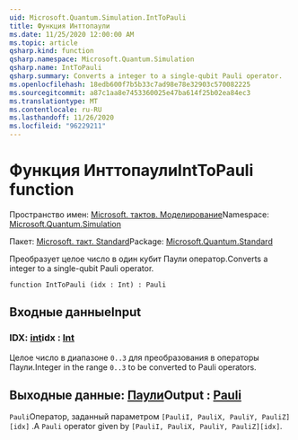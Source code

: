 ```yaml
---
uid: Microsoft.Quantum.Simulation.IntToPauli
title: Функция Инттопаули
ms.date: 11/25/2020 12:00:00 AM
ms.topic: article
qsharp.kind: function
qsharp.namespace: Microsoft.Quantum.Simulation
qsharp.name: IntToPauli
qsharp.summary: Converts a integer to a single-qubit Pauli operator.
ms.openlocfilehash: 18edb600f7b5b33c7ad98e78e32903c570082225
ms.sourcegitcommit: a87c1aa8e7453360025e47ba614f25b02ea84ec3
ms.translationtype: MT
ms.contentlocale: ru-RU
ms.lasthandoff: 11/26/2020
ms.locfileid: "96229211"
---
```

# <a name="inttopauli-function"></a><span data-ttu-id="ab37b-102">Функция Инттопаули</span><span class="sxs-lookup"><span data-stu-id="ab37b-102">IntToPauli function</span></span>

<span data-ttu-id="ab37b-103">Пространство имен: [Microsoft. тактов. Моделирование](xref:Microsoft.Quantum.Simulation)</span><span class="sxs-lookup"><span data-stu-id="ab37b-103">Namespace: [Microsoft.Quantum.Simulation](xref:Microsoft.Quantum.Simulation)</span></span>

<span data-ttu-id="ab37b-104">Пакет: [Microsoft. такт. Standard](https://nuget.org/packages/Microsoft.Quantum.Standard)</span><span class="sxs-lookup"><span data-stu-id="ab37b-104">Package: [Microsoft.Quantum.Standard](https://nuget.org/packages/Microsoft.Quantum.Standard)</span></span>


<span data-ttu-id="ab37b-105">Преобразует целое число в один кубит Паули оператор.</span><span class="sxs-lookup"><span data-stu-id="ab37b-105">Converts a integer to a single-qubit Pauli operator.</span></span>

```qsharp
function IntToPauli (idx : Int) : Pauli
```


## <a name="input"></a><span data-ttu-id="ab37b-106">Входные данные</span><span class="sxs-lookup"><span data-stu-id="ab37b-106">Input</span></span>

### <a name="idx--int"></a><span data-ttu-id="ab37b-107">IDX: [int](xref:microsoft.quantum.lang-ref.int)</span><span class="sxs-lookup"><span data-stu-id="ab37b-107">idx : [Int](xref:microsoft.quantum.lang-ref.int)</span></span>

<span data-ttu-id="ab37b-108">Целое число в диапазоне `0..3` для преобразования в операторы Паули.</span><span class="sxs-lookup"><span data-stu-id="ab37b-108">Integer in the range `0..3` to be converted to Pauli operators.</span></span>



## <a name="output--pauli"></a><span data-ttu-id="ab37b-109">Выходные данные: [Паули](xref:microsoft.quantum.lang-ref.pauli)</span><span class="sxs-lookup"><span data-stu-id="ab37b-109">Output : [Pauli](xref:microsoft.quantum.lang-ref.pauli)</span></span>

<span data-ttu-id="ab37b-110">`Pauli`Оператор, заданный параметром `[PauliI, PauliX, PauliY, PauliZ][idx]` .</span><span class="sxs-lookup"><span data-stu-id="ab37b-110">A `Pauli` operator given by `[PauliI, PauliX, PauliY, PauliZ][idx]`.</span></span>